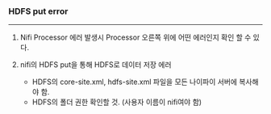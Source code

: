 ### HDFS put error

<hr>

1. Nifi Processor 에러 발생시 Processor 오른쪽 위에 어떤 에러인지 확인 할 수 있다.

   

2. nifi의 HDFS put을 통해 HDFS로 데이터 저장 에러

   - HDFS의 core-site.xml, hdfs-site.xml 파일을 모든 나이파이 서버에 복사해야 함. 
   - HDFS의 폴더 권한 확인할 것. (사용자 이름이 nifi여야 함)


